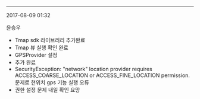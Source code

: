 ------

2017-08-09 01:32

윤승우

- Tmap sdk 라이브러리 추가완료
- Tmap 뷰 실행 확인 완료
- GPSProvider 설정
- <user-permission>추가 완료
- SecurityException: "network" location provider requires ACCESS_COARSE_LOCATION or ACCESS_FINE_LOCATION permission. 문제로 현위치 gps 기능 실행 오류 
- 권한 설정 문제 내일 확인 요망